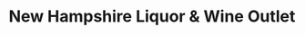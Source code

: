 ---
title: "New Hampshire Liquor & Wine Outlet"
url: /berlin/new-hampshire-liquor-and-wine-outlet/
shop: alcohol
---